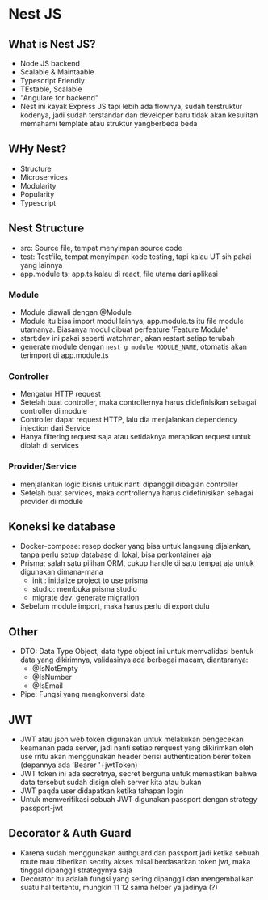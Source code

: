 # Nest JS
## What is Nest JS?
- Node JS backend
- Scalable & Maintaable
- Typescript Friendly
- TEstable, Scalable
- "Angulare for backend"
- Nest ini kayak Express JS tapi lebih ada flownya, sudah terstruktur kodenya, jadi sudah terstandar dan developer baru tidak akan kesulitan memahami template atau struktur yangberbeda beda 

## WHy Nest?
- Structure
- Microservices
- Modularity
- Popularity
- Typescript


## Nest Structure
- src: Source file, tempat menyimpan source code 
- test: Testfile, tempat menyimpan kode testing, tapi kalau UT sih pakai yang lainnya
- app.module.ts: app.ts kalau di react, file utama dari aplikasi

### Module 
- Module diawali dengan @Module
- Module itu bisa import modul lainnya, app.module.ts itu file module utamanya. Biasanya modul dibuat perfeature 'Feature Module'
- start:dev ini pakai seperti watchman, akan restart setiap terubah
- generate module dengan `nest g module MODULE_NAME`, otomatis akan terimport di app.module.ts


### Controller
- Mengatur HTTP request
- Setelah buat controller, maka controllernya harus didefinisikan sebagai controller di module
- Controller dapat request HTTP, lalu dia menjalankan dependency injection dari Service
- Hanya filtering request saja atau setidaknya merapikan request untuk diolah di services

### Provider/Service
- menjalankan logic bisnis untuk nanti dipanggil dibagian controller
- Setelah buat services, maka controllernya harus didefinisikan sebagai provider di module

## Koneksi ke database
- Docker-compose: resep docker yang bisa untuk langsung dijalankan, tanpa perlu setup database di lokal, bisa perkontainer aja 
- Prisma; salah satu pilihan ORM, cukup handle di satu tempat aja untuk digunakan dimana-mana
  - init : initialize project to use prisma
  - studio: membuka prisma studio
  - migrate dev: generate migration 
- Sebelum module import, maka harus perlu di export dulu

## Other
- DTO: Data Type Object, data type object ini untuk memvalidasi bentuk data yang dikirimnya, validasinya ada berbagai macam, diantaranya:
  - @IsNotEmpty
  - @IsNumber
  - @IsEmail
- Pipe: Fungsi yang mengkonversi data


## JWT
- JWT atau json web token digunakan untuk melakukan pengecekan keamanan pada server, jadi nanti setiap rerquest yang dikirimkan oleh use rritu akan menggunakan header berisi authentication berer token (depannya ada 'Bearer '+jwtToken)
- JWT token ini ada secretnya, secret berguna untuk memastikan bahwa data tersebut sudah disign oleh server kita atau bukan
- JWT paqda user didapatkan ketika tahapan login
- Untuk memverifikasi sebuah JWT digunakan passport dengan strategy passport-jwt

## Decorator & Auth Guard
- Karena sudah menggunakan authguard dan passport jadi ketika sebuah route mau diberikan secrity akses misal berdasarkan token jwt, maka tinggal dipanggil strategynya saja
- Decorator itu adalah fungsi yang sering dipanggil dan mengembalikan suatu hal tertentu, mungkin 11 12 sama helper ya jadinya (?)